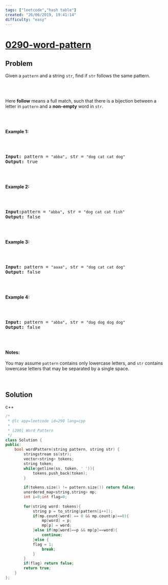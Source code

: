 ```yaml
---
tags: ["leetcode","hash table"]
created: "26/06/2019, 19:41:14"
difficulty: "easy"
---
```


# [0290-word-pattern](https://leetcode.com/problems/word-pattern/)

## Problem
<div><p>Given a <code>pattern</code> and a string <code>str</code>, find if <code>str</code> follows the same pattern.</p><br><br><p>Here <b>follow</b> means a full match, such that there is a bijection between a letter in <code>pattern</code> and a <b>non-empty</b> word in <code>str</code>.</p><br><br><p><strong>Example 1:</strong></p><br><br><pre><strong>Input:</strong> pattern = <code>"abba"</code>, str = <code>"dog cat cat dog"</code><br><strong>Output:</strong> true</pre><br><br><p><strong>Example 2:</strong></p><br><br><pre><strong>Input:</strong>pattern = <code>"abba"</code>, str = <code>"dog cat cat fish"</code><br><strong>Output:</strong> false</pre><br><br><p><strong>Example 3:</strong></p><br><br><pre><strong>Input:</strong> pattern = <code>"aaaa"</code>, str = <code>"dog cat cat dog"</code><br><strong>Output:</strong> false</pre><br><br><p><strong>Example 4:</strong></p><br><br><pre><strong>Input:</strong> pattern = <code>"abba"</code>, str = <code>"dog dog dog dog"</code><br><strong>Output:</strong> false</pre><br><br><p><b>Notes:</b><br><br>You may assume <code>pattern</code> contains only lowercase letters, and <code>str</code> contains lowercase letters that may be separated by a single space.</p><br></div>

## Solution

c++
```c++
/*
 * @lc app=leetcode id=290 lang=cpp
 *
 * [290] Word Pattern
 */
class Solution {
public:
    bool wordPattern(string pattern, string str) {
        stringstream ss(str);
        vector<string> tokens;
        string token;
        while(getline(ss, token, ' ')){
            tokens.push_back(token);
        }
        
        if(tokens.size() != pattern.size()) return false;
        unordered_map<string,string> mp;
        int i=0;int flag=0;
        
        for(string word: tokens){
            string p = to_string(pattern[i++]);
            if(mp.count(word) == 0 && mp.count(p)==0){
                mp[word] = p;
                mp[p] = word;
            }else if(mp[word]==p && mp[p]==word){
                continue;
            }else {
            flag = 1;
                break;
            }
        }
        if(flag) return false;
        return true;
    }
};
​
​
​
```

